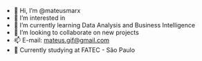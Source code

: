 - 👋 Hi, I’m @mateusmarx
- 👀 I’m interested in 
- 🌱 I’m currently learning Data Analysis and Business Intelligence
- 💞️ I’m looking to collaborate on new projects
- 📫 E-mail: mateus.gif@gmail.com
- 📖 Currently studying at FATEC - São Paulo
